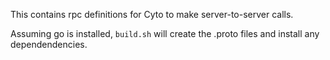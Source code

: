 This contains rpc definitions for Cyto to make server-to-server calls.

Assuming go is installed, `build.sh` will create the .proto files and install any dependendencies.